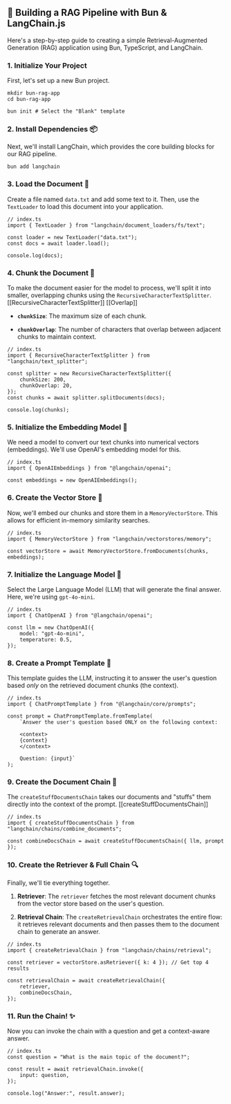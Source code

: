 ## 🚀 Building a RAG Pipeline with Bun & LangChain.js

Here's a step-by-step guide to creating a simple Retrieval-Augmented Generation (RAG) application using Bun, TypeScript, and LangChain.

### 1. Initialize Your Project

First, let's set up a new Bun project.

```
mkdir bun-rag-app
cd bun-rag-app

bun init # Select the "Blank" template
```

### 2. Install Dependencies 📦

Next, we'll install LangChain, which provides the core building blocks for our RAG pipeline.

```
bun add langchain
```

### 3. Load the Document 📄

Create a file named `data.txt` and add some text to it. Then, use the `TextLoader` to load this document into your application.

```
// index.ts
import { TextLoader } from "langchain/document_loaders/fs/text";

const loader = new TextLoader("data.txt");
const docs = await loader.load();

console.log(docs);
```

### 4. Chunk the Document 🔪

To make the document easier for the model to process, we'll split it into smaller, overlapping chunks using the `RecursiveCharacterTextSplitter`.
[[RecursiveCharacterTextSplitter]] [[Overlap]]

- **`chunkSize`**: The maximum size of each chunk.
    
- **`chunkOverlap`**: The number of characters that overlap between adjacent chunks to maintain context.
    

```
// index.ts
import { RecursiveCharacterTextSplitter } from "langchain/text_splitter";

const splitter = new RecursiveCharacterTextSplitter({
	chunkSize: 200,
	chunkOverlap: 20,
});
const chunks = await splitter.splitDocuments(docs);

console.log(chunks);
```

### 5. Initialize the Embedding Model 🧠

We need a model to convert our text chunks into numerical vectors (embeddings). We'll use OpenAI's embedding model for this.

```
// index.ts
import { OpenAIEmbeddings } from "@langchain/openai";

const embeddings = new OpenAIEmbeddings();
```

### 6. Create the Vector Store 💾

Now, we'll embed our chunks and store them in a `MemoryVectorStore`. This allows for efficient in-memory similarity searches.

```
// index.ts
import { MemoryVectorStore } from "langchain/vectorstores/memory";

const vectorStore = await MemoryVectorStore.fromDocuments(chunks, embeddings);
```

### 7. Initialize the Language Model 🤖

Select the Large Language Model (LLM) that will generate the final answer. Here, we're using `gpt-4o-mini`.

```
// index.ts
import { ChatOpenAI } from "@langchain/openai";

const llm = new ChatOpenAI({
	model: "gpt-4o-mini",
	temperature: 0.5,
});
```

### 8. Create a Prompt Template 📝

This template guides the LLM, instructing it to answer the user's question based _only_ on the retrieved document chunks (the context).

```
// index.ts
import { ChatPromptTemplate } from "@langchain/core/prompts";

const prompt = ChatPromptTemplate.fromTemplate(
	`Answer the user's question based ONLY on the following context:
	
	<context>
	{context}
	</context>
	
	Question: {input}`
);
```

### 9. Create the Document Chain 🔗

The `createStuffDocumentsChain` takes our documents and "stuffs" them directly into the context of the prompt.
[[createStuffDocumentsChain]]

```
// index.ts
import { createStuffDocumentsChain } from "langchain/chains/combine_documents";

const combineDocsChain = await createStuffDocumentsChain({ llm, prompt });
```

### 10. Create the Retriever & Full Chain 🔍

Finally, we'll tie everything together.

1. **Retriever**: The `retriever` fetches the most relevant document chunks from the vector store based on the user's question.
    
2. **Retrieval Chain**: The `createRetrievalChain` orchestrates the entire flow: it retrieves relevant documents and then passes them to the document chain to generate an answer.
    

```
// index.ts
import { createRetrievalChain } from "langchain/chains/retrieval";

const retriever = vectorStore.asRetriever({ k: 4 }); // Get top 4 results

const retrievalChain = await createRetrievalChain({
	retriever,
	combineDocsChain,
});
```

### 11. Run the Chain! ✨

Now you can invoke the chain with a question and get a context-aware answer.

```
// index.ts
const question = "What is the main topic of the document?";

const result = await retrievalChain.invoke({
	input: question,
});

console.log("Answer:", result.answer);
```